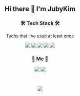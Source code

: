 <h2 align="center"> Hi there 👋 I'm JubyKim </h2>


<h3 align="center">🛠 Tech Stack 🛠</h3>

<p align="center"> Techs that I've used at least once </p>

<p align="center">
<img src="https://img.shields.io/badge/Python-3766AB?style=flat-square&logo=Python&logoColor=white"/></a>
<img src="https://img.shields.io/badge/Java-007396?style=flat-square&logo=Java&logoColor=white"/></a> 
<img src="https://img.shields.io/badge/C++-00599C?style=flat-square&logo=C%2B%2B&logoColor=white"/></a>
<img src="https://img.shields.io/badge/Mysql-E6B91E?style=flat-square&logo=MySql&logoColor=white"/></a>
<img src="https://img.shields.io/badge/Swift-F05138?style=flat-square&logo=Swift&logoColor=white"/></a>
  
</p>

<h3 align="center"> 🧸 Me 🧸 </h3>
<p align="center">
  <a href="https://boiled-crowley-c85.notion.site/b49e5bcdffa3461091327a00744d4fe9"><img src="https://img.shields.io/badge/Notion-000000?style=flat-square&logo=Notion&logoColor=white&link=https://boiled-crowley-c85.notion.site/b49e5bcdffa3461091327a00744d4fe9"/></a>
  <a href="mailto:uon9816@naver.com"><img src="https://img.shields.io/badge/mail-d14836?style=flat-square&logo=mail&logoColor=white&link=uon9816@naver.com"/></a>
</p>
<br>


<p align="center">
  <a href="https://hits.seeyoufarm.com"><img src="https://hits.seeyoufarm.com/api/count/incr/badge.svg?url=https%3A%2F%2Fgithub.com%2FJubyKim&count_bg=%23ED6DA3&title_bg=%2386757E&icon=github.svg&icon_color=%23E1DEDE&title=hits&edge_flat=false"/></a>
</p>
